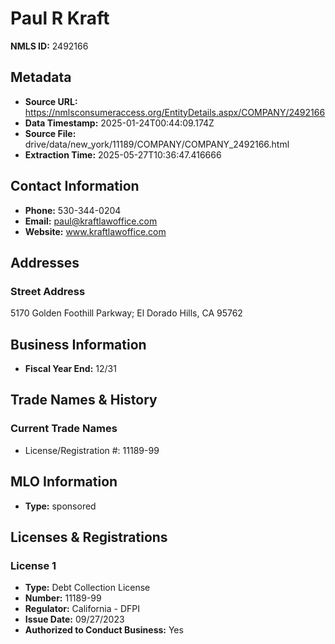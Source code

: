 # Paul R Kraft

**NMLS ID:** 2492166

## Metadata
- **Source URL:** https://nmlsconsumeraccess.org/EntityDetails.aspx/COMPANY/2492166
- **Data Timestamp:** 2025-01-24T00:44:09.174Z
- **Source File:** drive/data/new_york/11189/COMPANY/COMPANY_2492166.html
- **Extraction Time:** 2025-05-27T10:36:47.416666

## Contact Information
- **Phone:** 530-344-0204
- **Email:** paul@kraftlawoffice.com
- **Website:** www.kraftlawoffice.com

## Addresses
### Street Address
5170 Golden Foothill Parkway; El Dorado Hills, CA 95762

## Business Information
- **Fiscal Year End:** 12/31

## Trade Names & History
### Current Trade Names
- License/Registration #: 11189-99

## MLO Information
- **Type:** sponsored

## Licenses & Registrations

### License 1
- **Type:** Debt Collection License
- **Number:** 11189-99
- **Regulator:** California - DFPI
- **Issue Date:** 09/27/2023
- **Authorized to Conduct Business:** Yes
